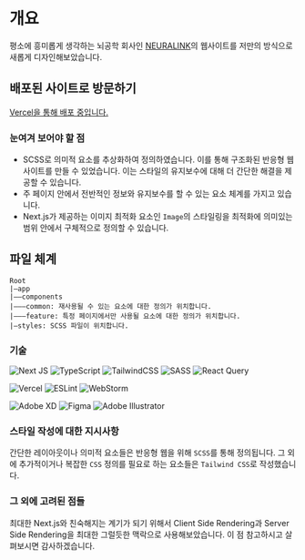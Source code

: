 # 개요
평소에 흥미롭게 생각하는 뇌공학 회사인 <a href="https://neuralink.com">NEURALINK</a>의 웹사이트를 저만의 방식으로 새롭게 디자인해보았습니다.
## 배포된 사이트로 방문하기
<a href="https://neuralink-redesign.vercel.app/">Vercel을 통해 배포 중입니다.</a>
### 눈여겨 보어야 할 점
* SCSS로 의미적 요소를 추상화하여 정의하였습니다. 이를 통해 구조화된 반응형 웹 사이트를 만들 수 있었습니다. 이는 스타일의 유지보수에 대해 더 간단한 해결을 제공할 수 있습니다.
* 주 페이지 안에서 전반적인 정보와 유지보수를 할 수 있는 요소 체계를 가지고 있습니다.
* Next.js가 제공하는 이미지 최적화 요소인 `Image`의 스타일링을 최적화에 의미있는 범위 안에서 구체적으로 정의할 수 있습니다.
##  파일 체계
```
Root
|—app
|——components
|———common: 재사용될 수 있는 요소에 대한 정의가 위치합니다.
|———feature: 특정 페이지에서만 사용될 요소에 대한 정의가 위치합니다.
|—styles: SCSS 파일이 위치합니다.
```
### 기술
![Next JS](https://img.shields.io/badge/Next-black?style=for-the-badge&logo=next.js&logoColor=white)
![TypeScript](https://img.shields.io/badge/typescript-%23007ACC.svg?style=for-the-badge&logo=typescript&logoColor=white)
![TailwindCSS](https://img.shields.io/badge/tailwindcss-%2338B2AC.svg?style=for-the-badge&logo=tailwind-css&logoColor=white)
![SASS](https://img.shields.io/badge/SASS-hotpink.svg?style=for-the-badge&logo=SASS&logoColor=white)
![React Query](https://img.shields.io/badge/-React%20Query-FF4154?style=for-the-badge&logo=react%20query&logoColor=white)

![Vercel](https://img.shields.io/badge/vercel-%23000000.svg?style=for-the-badge&logo=vercel&logoColor=white)
![ESLint](https://img.shields.io/badge/ESLint-4B3263?style=for-the-badge&logo=eslint&logoColor=white)
![WebStorm](https://img.shields.io/badge/webstorm-143?style=for-the-badge&logo=webstorm&logoColor=white&color=black)

![Adobe XD](https://img.shields.io/badge/Adobe%20XD-470137?style=for-the-badge&logo=Adobe%20XD&logoColor=#FF61F6)
![Figma](https://img.shields.io/badge/figma-%23F24E1E.svg?style=for-the-badge&logo=figma&logoColor=white)
![Adobe Illustrator](https://img.shields.io/badge/adobe%20illustrator-%23FF9A00.svg?style=for-the-badge&logo=adobe%20illustrator&logoColor=white)

### 스타일 작성에 대한 지시사항
간단한 레이아웃이나 의미적 요소들은 반응형 웹을 위해 `SCSS`를 통해 정의됩니다. 그 외에 추가적이거나 복잡한 `CSS` 정의를 필요로 하는 요소들은 `Tailwind CSS`로 작성했습니다.

### 그 외에 고려된 점들
최대한 Next.js와 친숙해지는 계기가 되기 위해서 Client Side Rendering과 Server Side Rendering을 최대한 그럴듯한 맥락으로 사용해보았습니다. 이 점 참고하시고 살펴보시면 감사하겠습니다.

